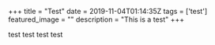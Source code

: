 +++
title =  "Test"
date = 2019-11-04T01:14:35Z
tags = ['test']
featured_image = ""
description = "This is a test"
+++

test test test test
